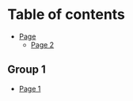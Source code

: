 # Table of contents

* [Page](README.md)
  * [Page 2](page/page-2.md)

## Group 1

* [Page 1](group-1/page-1.md)
